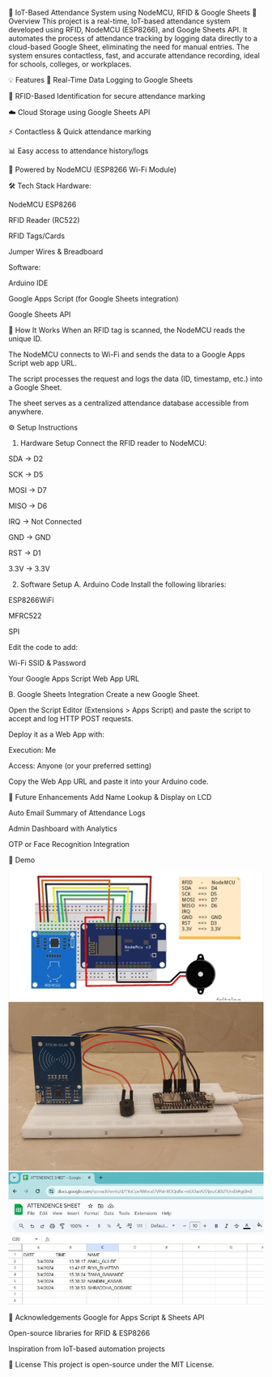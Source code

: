 📌 IoT-Based Attendance System using NodeMCU, RFID & Google Sheets
📖 Overview
This project is a real-time, IoT-based attendance system developed using RFID, NodeMCU (ESP8266), and Google Sheets API. It automates the process of attendance tracking by logging data directly to a cloud-based Google Sheet, eliminating the need for manual entries. The system ensures contactless, fast, and accurate attendance recording, ideal for schools, colleges, or workplaces.

💡 Features
📶 Real-Time Data Logging to Google Sheets

🪪 RFID-Based Identification for secure attendance marking

☁️ Cloud Storage using Google Sheets API

⚡ Contactless & Quick attendance marking

📊 Easy access to attendance history/logs

🔌 Powered by NodeMCU (ESP8266 Wi-Fi Module)

🛠️ Tech Stack
Hardware:

NodeMCU ESP8266

RFID Reader (RC522)

RFID Tags/Cards

Jumper Wires & Breadboard

Software:

Arduino IDE

Google Apps Script (for Google Sheets integration)

Google Sheets API

🔧 How It Works
When an RFID tag is scanned, the NodeMCU reads the unique ID.

The NodeMCU connects to Wi-Fi and sends the data to a Google Apps Script web app URL.

The script processes the request and logs the data (ID, timestamp, etc.) into a Google Sheet.

The sheet serves as a centralized attendance database accessible from anywhere.

⚙️ Setup Instructions
1. Hardware Setup
Connect the RFID reader to NodeMCU:

SDA → D2

SCK → D5

MOSI → D7

MISO → D6

IRQ → Not Connected

GND → GND

RST → D1

3.3V → 3.3V

2. Software Setup
A. Arduino Code
Install the following libraries:

ESP8266WiFi

MFRC522

SPI

Edit the code to add:

Wi-Fi SSID & Password

Your Google Apps Script Web App URL

B. Google Sheets Integration
Create a new Google Sheet.

Open the Script Editor (Extensions > Apps Script) and paste the script to accept and log HTTP POST requests.

Deploy it as a Web App with:

Execution: Me

Access: Anyone (or your preferred setting)

Copy the Web App URL and paste it into your Arduino code.


🚀 Future Enhancements
Add Name Lookup & Display on LCD

Auto Email Summary of Attendance Logs

Admin Dashboard with Analytics

OTP or Face Recognition Integration

📸 Demo

![RFID Attendance Circuit diagram](circuit_diagram.jpg)
![RFID Setup](hardware_setup.jpg)
![Example output on google sheet](google_sheet_output.jpg)

🙌 Acknowledgements
Google for Apps Script & Sheets API

Open-source libraries for RFID & ESP8266

Inspiration from IoT-based automation projects

📃 License
This project is open-source under the MIT License.

